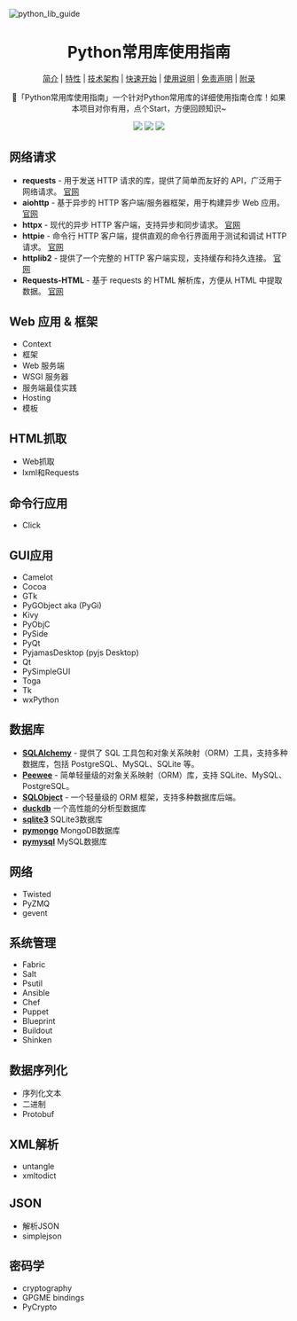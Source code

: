 ![python_lib_guide](https://socialify.git.ci/FearlessPeople/python_lib_guide/image?description=1&forks=1&language=1&name=1&owner=1&pattern=Circuit%20Board&pulls=1&stargazers=1&theme=Light)

<h1 align="center">Python常用库使用指南</h1>

<div align="center">

[简介](#简介) | [特性](#特性) | [技术架构](#技术架构) | [快速开始](#快速开始) | [使用说明](#使用说明) | [免责声明](#免责声明) | [附录](#附录)

🚀「Python常用库使用指南」一个针对Python常用库的详细使用指南仓库！如果本项目对你有用，点个Start，方便回顾知识~
<p align="center">
    <a target="_blank" href="https://www.python.org/downloads/release/python-3810/"><img src="https://img.shields.io/badge/Python-3.x-blue.svg" /></a>
    <a target="_blank" href='https://github.com/FearlessPeople/python_lib_guide'><img src="https://img.shields.io/github/stars/FearlessPeople/python_lib_guide?style=social"/></a>
    <a target="_blank" href="LICENSE"><img src="https://img.shields.io/:license-GPLv3-blue.svg"></a>
</p>
</div>

## 网络请求
- **requests** - 用于发送 HTTP 请求的库，提供了简单而友好的 API，广泛用于网络请求。 [官网](https://docs.python-requests.org/en/latest/)
- **aiohttp** - 基于异步的 HTTP 客户端/服务器框架，用于构建异步 Web 应用。 [官网](https://docs.aiohttp.org/)
- **httpx** - 现代的异步 HTTP 客户端，支持异步和同步请求。 [官网](https://www.python-httpx.org/)
- **httpie** - 命令行 HTTP 客户端，提供直观的命令行界面用于测试和调试 HTTP 请求。 [官网](https://httpie.io/)
- **httplib2** - 提供了一个完整的 HTTP 客户端实现，支持缓存和持久连接。 [官网](https://httplib2.readthedocs.io/)
- **Requests-HTML** - 基于 requests 的 HTML 解析库，方便从 HTML 中提取数据。 [官网](https://requests-html.kennethreitz.org/)


## Web 应用 & 框架
- Context
- 框架
- Web 服务端
- WSGI 服务器
- 服务端最佳实践
- Hosting
- 模板

## HTML抓取
- Web抓取
- lxml和Requests

## 命令行应用
- Click

## GUI应用
- Camelot
- Cocoa
- GTk
- PyGObject aka (PyGi)
- Kivy
- PyObjC
- PySide
- PyQt
- PyjamasDesktop (pyjs Desktop)
- Qt
- PySimpleGUI
- Toga
- Tk
- wxPython

## 数据库
- **[SQLAlchemy](https://github.com/FearlessPeople/python_lib_guide/blob/main/%E6%95%B0%E6%8D%AE%E5%BA%93/SQLAlchemy/)** - 提供了 SQL 工具包和对象关系映射（ORM）工具，支持多种数据库，包括 PostgreSQL、MySQL、SQLite 等。
- **[Peewee](https://github.com/FearlessPeople/python_lib_guide/blob/main/%E6%95%B0%E6%8D%AE%E5%BA%93/Peewee/)** - 简单轻量级的对象关系映射（ORM）库，支持 SQLite、MySQL、PostgreSQL。
- **[SQLObject](https://github.com/FearlessPeople/python_lib_guide/blob/main/%E6%95%B0%E6%8D%AE%E5%BA%93/SQLObject/)** - 一个轻量级的 ORM 框架，支持多种数据库后端。
- **[duckdb](https://github.com/FearlessPeople/python_lib_guide/blob/main/%E6%95%B0%E6%8D%AE%E5%BA%93/duckdb/)** 一个高性能的分析型数据库
- **[sqlite3](https://github.com/FearlessPeople/python_lib_guide/blob/main/%E6%95%B0%E6%8D%AE%E5%BA%93/sqlite3/)** SQLite3数据库
- **[pymongo](https://github.com/FearlessPeople/python_lib_guide/blob/main/%E6%95%B0%E6%8D%AE%E5%BA%93/pymongo/)** MongoDB数据库
- **[pymysql](https://github.com/FearlessPeople/python_lib_guide/blob/main/%E6%95%B0%E6%8D%AE%E5%BA%93/pymysql/)** MySQL数据库


## 网络
- Twisted
- PyZMQ
- gevent

## 系统管理
- Fabric
- Salt
- Psutil
- Ansible
- Chef
- Puppet
- Blueprint
- Buildout
- Shinken


## 数据序列化
- 序列化文本
- 二进制
- Protobuf

## XML解析
- untangle
- xmltodict

## JSON
- 解析JSON
- simplejson

## 密码学
- cryptography
- GPGME bindings
- PyCrypto



